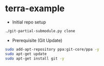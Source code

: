 # terra-example

* Initial repo setup
```bash
./git-partial-submodule.py clone
```

* Prerequisite (Git Update)
```bash
sudo add-apt-repository ppa:git-core/ppa -y
sudo apt-get update
sudo apt-get install git -y
```
